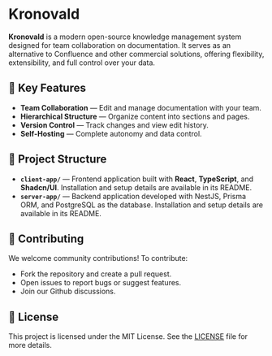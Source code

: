 # Kronovald

**Kronovald** is a modern open-source knowledge management system designed for team collaboration on documentation. It serves as an alternative to Confluence and other commercial solutions, offering flexibility, extensibility, and full control over your data.

## 🚀 Key Features

- **Team Collaboration** — Edit and manage documentation with your team.
- **Hierarchical Structure** — Organize content into sections and pages.
- **Version Control** — Track changes and view edit history.
- **Self-Hosting** — Complete autonomy and data control.

## 📂 Project Structure

- **`client-app/`** — Frontend application built with **React**, **TypeScript**, and **Shadcn/UI**. Installation and setup details are available in its README.
- **`server-app/`** — Backend application developed with NestJS, Prisma ORM, and PostgreSQL as the database. Installation and setup details are available in its README.

## 🤝 Contributing

We welcome community contributions! To contribute:
- Fork the repository and create a pull request.
- Open issues to report bugs or suggest features.
- Join our Github discussions.

## 📜 License

This project is licensed under the MIT License. See the [LICENSE](./LICENSE) file for more details.
